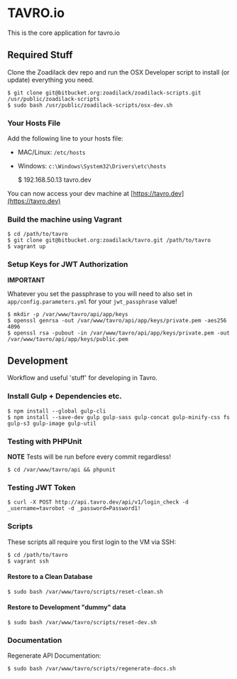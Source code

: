 # TAVRO.io

This is the core application for tavro.io

## Required Stuff

Clone the Zoadilack dev repo and run the OSX Developer script to install (or update) everything you need.

    $ git clone git@bitbucket.org:zoadilack/zoadilack-scripts.git /usr/public/zoadilack-scripts
    $ sudo bash /usr/public/zoadilack-scripts/osx-dev.sh

### Your Hosts File

Add the following line to your hosts file:

* MAC/Linux: `/etc/hosts`
* Windows: `c:\Windows\System32\Drivers\etc\hosts`

    $ 192.168.50.13      tavro.dev

You can now access your dev machine at [https://tavro.dev](https://tavro.dev)

### Build the machine using Vagrant

    $ cd /path/to/tavro
    $ git clone git@bitbucket.org:zoadilack/tavro.git /path/to/tavro
    $ vagrant up

### Setup Keys for JWT Authorization

**IMPORTANT** 

Whatever you set the passphrase to you will need to also set in `app/config.parameters.yml` for your `jwt_passphrase` value!

    $ mkdir -p /var/www/tavro/api/app/keys
    $ openssl genrsa -out /var/www/tavro/api/app/keys/private.pem -aes256 4096
    $ openssl rsa -pubout -in /var/www/tavro/api/app/keys/private.pem -out /var/www/tavro/api/app/keys/public.pem

## Development

Workflow and useful 'stuff' for developing in Tavro.

### Install Gulp + Dependencies etc.

    $ npm install --global gulp-cli
    $ npm install --save-dev gulp gulp-sass gulp-concat gulp-minify-css fs gulp-s3 gulp-image gulp-util

### Testing with PHPUnit

**NOTE** Tests will be run before every commit regardless!

    $ cd /var/www/tavro/api && phpunit
    
### Testing JWT Token

    $ curl -X POST http://api.tavro.dev/api/v1/login_check -d _username=tavrobot -d _password=Password1!

### Scripts

These scripts all require you first login to the VM via SSH:

    $ cd /path/to/tavro
    $ vagrant ssh
    
#### Restore to a Clean Database

    $ sudo bash /var/www/tavro/scripts/reset-clean.sh
   
#### Restore to Development "dummy" data

    $ sudo bash /var/www/tavro/scripts/reset-dev.sh
    
### Documentation

Regenerate API Documentation:

    $ sudo bash /var/www/tavro/scripts/regenerate-docs.sh
